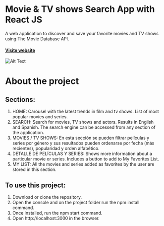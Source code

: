 # Movie & TV shows Search App with React JS

A web application to discover and save your favorite movies and TV shows using The Movie Database API.

#### [Visite website](http://movie-app.luciapeterlin.surge.sh)
![Alt Text](https://media.giphy.com/media/qdEhVItAxhYeK3CMV7/giphy.gif)



# About the project

## Sections:

1) HOME: Carousel with the latest trends in film and tv shows. List of most popular movies and series. 
2) SEARCH: Search for movies, TV shows and actors. Results in English and Spanish. The search engine can be accessed from any section of the application.
3) MOVIES / TV SHOWS: En esta sección se pueden filtrar películas y series por género y sus resultados pueden ordenarse por fecha (más recientes), popularidad y orden alfabético. 
4) DETALLE DE PELÍCULAS Y SERIES: Shows more information about a particular movie or series. Includes a button to add to My Favorites List.
5) MY LIST: All the movies and series added as favorites by the user are stored in this section.

## To use this project: 

1) Download or clone the repository.
2) Open the console and on the project folder run the npm install command.
3) Once installed, run the npm start command.
4) Open http://localhost:3000 in the browser.
